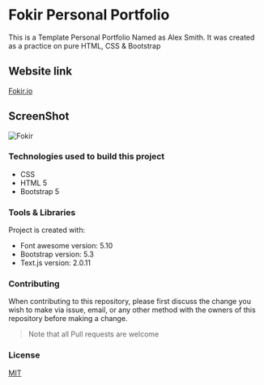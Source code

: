 # Fokir Personal Portfolio

This is a Template Personal Portfolio Named as Alex Smith. It was created as a practice on pure HTML, CSS & Bootstrap

## Website link 

[Fokir.io](https://raniamhelmy.github.io/FokirPersonalPortfolioBootsrtap/)

## ScreenShot

![Fokir](https://user-images.githubusercontent.com/93358372/212797197-d8c75d75-abb0-4db9-9eff-032d0dd72b9d.jpg)


### Technologies used to build this project

<ul>
  <li>CSS</li>
  <li>HTML 5</li>
  <li>Bootstrap 5</li>
 </ul>
  
### Tools & Libraries  

Project is created with:

* Font awesome version: 5.10
* Bootstrap version: 5.3
* Text.js version: 2.0.11

### Contributing

When contributing to this repository, please first discuss the change you wish to make via issue, email, or any other method with the owners of this repository before making a change.

>Note that all Pull requests are welcome

### License
[MIT](https://choosealicense.com/licenses/mit/)